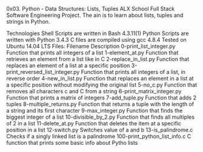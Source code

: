 0x03. Python - Data Structures: Lists, Tuples
ALX School Full Stack Software Engineering Project. The ain is to learn about lists, tuples and strings in Python.

Technologies
Shell Scripts are written in Bash 4.3.11(1)
Python Scripts are written with Python 3.4.3
C files are compiled using gcc 4.8.4
Tested on Ubuntu 14.04 LTS
Files:
Filename	Description
0-print_list_integer.py	Function that prints all integers of a list
1-element_at.py	Function that retrieves an element from a list like in C
2-replace_in_list.py	Function that replaces an element of a list at a specific position
3-print_reversed_list_integer.py	Function that prints all integers of a list, in reverse order
4-new_in_list.py	Function that replaces an element in a list at a specific position without modifying the original list
5-no_c.py	Function that removes all characters c and C from a string
6-print_matrix_integer.py	Function that prints a matrix of integers
7-add_tuple.py	Function that adds 2 tuples
8-multiple_returns.py	Function that returns a tuple with the length of a string and its first character
9-max_integer.py	Function that finds the biggest integer of a list
10-divisible_by_2.py	Function that finds all multiples of 2 in a list
11-delete_at.py	Function that deletes the item at a specific position in a list
12-switch.py	Switches value of a and b
13-is_palindrome.c	Checks if a singly linked list is a palindrome
100-print_python_list_info.c	C function that prints some basic info about Pytho lists
